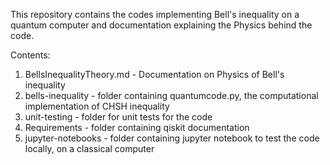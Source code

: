 This repository contains the codes implementing Bell's inequality on a quantum computer and documentation explaining the Physics behind the code.

Contents:

1. BellsInequalityTheory.md - Documentation on Physics of Bell's inequality
2. bells-inequality - folder containing quantumcode.py, the computational implementation of CHSH inequality
3. unit-testing - folder for unit tests for the code
4. Requirements - folder containing qiskit documentation
5. jupyter-notebooks - folder containing jupyter notebook to test the code locally, on a classical computer
